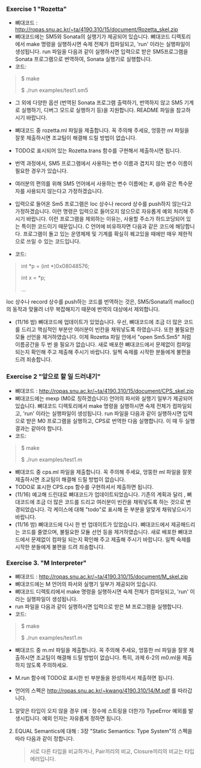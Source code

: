 ### Exercise 1 "Rozetta"

- 뼈대코드 : http://ropas.snu.ac.kr/~ta/4190.310/15/document/Rozetta_skel.zip
- 뼈대코드에는 SM5와 Sonata의 실행기가 제공되어 있습니다.
뼈대코드 디렉토리에서 make 명령을 실행하시면 숙제 전체가 컴파일되고, 'run' 이라는 실행파일이 생성됩니다.
run 파일을 다음과 같이 실행하시면 입력으로 받은 SM5프로그램을 Sonata 프로그램으로 번역하여, Sonata 실행기로 실행합니다.
- 코드:
> $ make
>
> $ ./run examples/test1.sm5

- 그 외에 다양한 옵션 (번역된 Sonata 프로그램 출력하기, 번역하지 않고 SM5 기계로 실행하기, 디버그 모드로 실행하기 등)을 지원합니다. README 파일을 참고하시기 바랍니다.
- 뼈대코드 중 rozetta.ml 파일을 제출합니다. 꼭 주의해 주세요, 엉뚱한 ml 파일을 잘못 제출하시면 조교팀이 해결해 드릴 방법이 없습니다.
- TODO로 표시되어 있는 Rozetta.trans 함수를 구현해서 제출하시면 됩니다.
- 번역 과정에서, SM5 프로그램에서 사용하는 변수 이름과 겹치지 않는 변수 이름이 필요한 경우가 있습니다.
- 여러분의 편의를 위해 SM5 언어에서 사용하는 변수 이름에는 #, @와 같은 특수문자를 사용되지 않는다고 가정하겠습니다.
- 입력으로 들어온 Sm5 프로그램은 loc 상수나 record 상수를 push하지 않는다고 가정하겠습니다. 이런 명령은 입력으로 들어오지 않으므로 자유롭게 예외 처리해 주시기 바랍니다.
이런 프로그램을 제외하는 이유는, 사용할 주소가 하드코딩되어 있는 특이한 코드이기 때문입니다. C 언어에 비유하자면 다음과 같은 코드에 해당합니다.
프로그램이 돌고 있는 운영체제 및 기계를 확실히 꿰고있을 때에만 매우 제한적으로 쓰일 수 있는 코드입니다.

- 코드:
> int *p = (int *)0x08048576;
>
> int x = *p;
>
> ...

loc 상수나 record 상수를 push하는 코드를 번역하는 것은, SM5/Sonata의 malloc()의 동작과 맞물려 너무 복잡해지기 때문에 번역의 대상에서 제외합니다.

- (11/16 밤) 뼈대코드에 업데이트가 있었습니다. 우선, 뼈대코드에 조금 더 많은 코드를 드리고 핵심적인 부분만 여러분이 빈칸을 채워넣도록 하였습니다. 또한 불필요한 모듈 선언을 제거하였습니다. 이제 Rozetta 파일 안에서 "open Sm5.Sm5" 처럼 이름공간을 두 번 쓸 필요가 없습니다. 새로 배포한 뼈대코드에서 문제없이 컴파일 되는지 확인해 주고 제출해 주시기 바랍니다. 일찍 숙제를 시작한 분들에게 불편을 드려 죄송합니다.

### Exercise 2 "앞으로 할 일 드러내기"

- 뼈대코드 : http://ropas.snu.ac.kr/~ta/4190.310/15/document/CPS_skel.zip
- 뼈대코드에는 mexp (M0로 칭하겠습니다) 언어의 파서와 실행기 일부가 제공되어 있습니다.
뼈대코드 디렉토리에서 make 명령을 실행하시면 숙제 전체가 컴파일되고, 'run' 이라는 실행파일이 생성됩니다.
run 파일을 다음과 같이 실행하시면 입력으로 받은 M0 프로그램을 실행하고, CPS로 번역한 다음 실행합니다. 이 때 두 실행 결과는 같아야 합니다.
- 코드:
> $ make
>
> $ ./run examples/test1.m

- 뼈대코드 중 cps.ml 파일을 제출합니다. 꼭 주의해 주세요, 엉뚱한 ml 파일을 잘못 제출하시면 조교팀이 해결해 드릴 방법이 없습니다.
- TODO로 표시한 CPS.cps 함수를 구현하셔서 제출하면 됩니다.
- (11/16) 예고해 드린대로 뼈대코드가 업데이트되었습니다. 기존의 계획과 달리 , 뼈대코드에 조금 더 많은 코드를 드리고 여러분이 빈칸을 채워넣도록 하는 것으로 변경되었습니다. 각 케이스에 대해 "todo"로 표시해 둔 부분을 알맞게 채워넣으시기 바랍니다.
- (11/16 밤) 뼈대코드에 다시 한 번 업데이트가 있었습니다. 뼈대코드에서 제공해드리는 코드를 줄였으며, 불필요한 모듈 선언 등을 제거하였습니다. 새로 배포한 뼈대코드에서 문제없이 컴파일 되는지 확인해 주고 제출해 주시기 바랍니다. 일찍 숙제를 시작한 분들에게 불편을 드려 죄송합니다.

### Exercise 3. "M Interpreter"
- 뼈대코드 : http://ropas.snu.ac.kr/~ta/4190.310/15/document/M_skel.zip
- 뼈대코드에는 M 언어의 파서와 실행기 일부가 제공되어 있습니다.
- 뼈대코드 디렉토리에서 make 명령을 실행하시면 숙제 전체가 컴파일되고, 'run' 이라는 실행파일이 생성됩니다.
- run 파일을 다음과 같이 실행하시면 입력으로 받은 M 프로그램을 실행합니다.
- 코드:
> $ make
>
> $ ./run examples/test1.m

- 뼈대코드 중 m.ml 파일을 제출합니다. 꼭 주의해 주세요, 엉뚱한 ml 파일을 잘못 제출하시면 조교팀이 해결해 드릴 방법이 없습니다. 특히, 과제 6-2의 m0.ml을 제출하지 않도록 주의하세요.
- M.run 함수에 TODO로 표시한 빈 부분들을 완성하셔서 제출하면 됩니다.

- 언어의 스펙은 http://ropas.snu.ac.kr/~kwang/4190.310/14/M.pdf 를 따라갑니다.

1. 알맞은 타입이 오지 않을 경우 (예 : 정수에 스트링을 더한기) TypeError 예외를 발생시킵니다. 예외 인자는 자유롭게 정하면 됩니다.
2. EQUAL Semantics에 대해 : 3장 "Static Semantics: Type System"의 스펙을 따라 다음과 같이 정합니다.

    > 서로 다른 타입을 비교하거나, Pair끼리의 비교, Closure끼리의 비교는 타입 에러입니다.